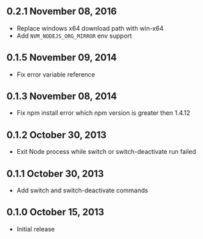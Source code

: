 ## 0.2.1 November 08, 2016
* Replace windows x64 download path with win-x64
* Add `NVM_NODEJS_ORG_MIRROR` env support

## 0.1.5 November 09, 2014
* Fix error variable reference

## 0.1.3 November 08, 2014
* Fix npm install error which npm version is greater then 1.4.12

## 0.1.2 October 30, 2013
* Exit Node process while switch or switch-deactivate run failed

## 0.1.1 October 30, 2013
* Add switch and switch-deactivate commands

## 0.1.0 October 15, 2013
* Initial release
